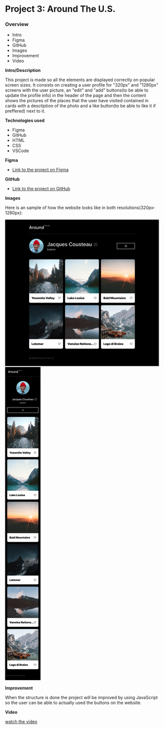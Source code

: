 # Project 3: Around The U.S.

### Overview  

* Intro  
* Figma  
* GitHub
* Images  
* Improvement 
* Video
  
**Intro/Description**
  
This project is made so all the elements are displayed correctly on popular screen sizes. It consists on creating a user profile for "320px" and "1280px" screens with the user picture, an "edit" and "add" buttons(to be able to update the profile info) in the header of the page and then the content shows the pictures of the places that the user have visited contained in cards with a desctiption of the photo and a like button(to be able to like it if preffered) next to it.
  
**Technologies used**

* Figma
* GitHub
* HTML
* CSS
* VSCode

**Figma**  
  
* [Link to the project on Figma](https://www.figma.com/file/ii4xxsJ0ghevUOcssTlHZv/Sprint-3%3A-Around-the-US?node-id=0%3A1)  
  
**GitHub**
* [Link to the project on GitHub](https://obito2912.github.io/se_project_aroundtheus/)  

**Images**  

Here is an sample of how the website looks like in both resolutions(320px-1280px): 
  
![alt text](media-file/main-page.png) 
![alt text](media-file/mobile-page.png)

**Improvement**

When the structure is done the project will be improved by using JavaScript so the user can be able to actually used the buttons on the website.

**Video**

[watch the video](https://github.com/Obito2912/se_project_aroundtheus/assets/170279060/2881fbbe-5b7d-41f3-87b8-baf97eafa178)

